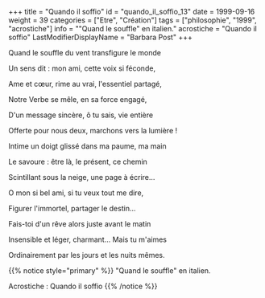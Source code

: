 +++
title = "Quando il soffio"
id = "quando_il_soffio_13"
date = 1999-09-16
weight = 39
categories = ["Etre", "Création"]
tags = ["philosophie", "1999", "acrostiche"]
info = "\"Quand le souffle\" en italien."
acrostiche = "Quando il soffio"
LastModifierDisplayName = "Barbara Post"
+++

Quand le souffle du vent transfigure le monde

Un sens dit : mon ami, cette voix si féconde,

Ame et cœur, rime au vrai, l'essentiel partagé,

Notre Verbe se mêle, en sa force engagé,

D'un message sincère, ô tu sais, vie entière

Offerte pour nous deux, marchons vers la lumière !

Intime un doigt glissé dans ma paume, ma main

Le savoure : être là, le présent, ce chemin

Scintillant sous la neige, une page à écrire...

O mon si bel ami, si tu veux tout me dire,

Figurer l'immortel, partager le destin...

Fais-toi d'un rêve alors juste avant le matin

Insensible et léger, charmant... Mais tu m'aimes

Ordinairement par les jours et les nuits mêmes.

{{% notice style="primary" %}}
\"Quand le souffle\" en italien.

Acrostiche : Quando il soffio
{{% /notice %}}
